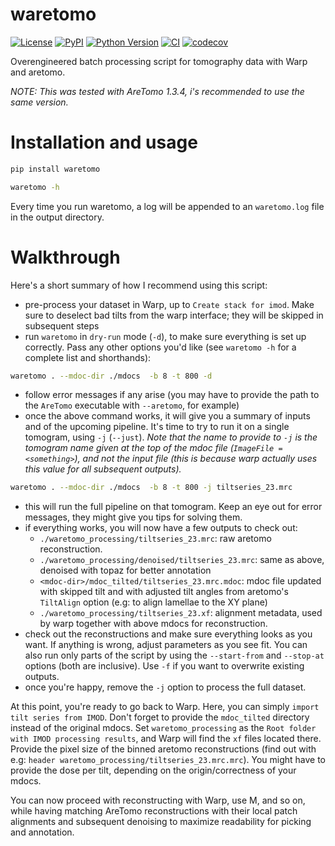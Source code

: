 # waretomo

[![License](https://img.shields.io/pypi/l/waretomo.svg?color=green)](https://github.com/brisvag/waretomo/raw/main/LICENSE)
[![PyPI](https://img.shields.io/pypi/v/waretomo.svg?color=green)](https://pypi.org/project/waretomo)
[![Python Version](https://img.shields.io/pypi/pyversions/waretomo.svg?color=green)](https://python.org)
[![CI](https://github.com/brisvag/waretomo/actions/workflows/ci.yml/badge.svg)](https://github.com/brisvag/waretomo/actions/workflows/ci.yml)
[![codecov](https://codecov.io/gh/brisvag/waretomo/branch/main/graph/badge.svg)](https://codecov.io/gh/brisvag/waretomo)

Overengineered batch processing script for tomography data with Warp and aretomo.

_NOTE: This was tested with AreTomo 1.3.4, i's recommended to use the same version._

# Installation and usage

```bash
pip install waretomo
```

```bash
waretomo -h
```

Every time you run waretomo, a log will be appended to an `waretomo.log` file in the output directory.

# Walkthrough

Here's a short summary of how I recommend using this script:

- pre-process your dataset in Warp, up to `Create stack for imod`. Make sure to deselect bad tilts from the warp interface; they will be skipped in subsequent steps
- run `waretomo` in `dry-run` mode (`-d`), to make sure everything is set up correctly. Pass any other options you'd like (see `waretomo -h` for a complete list and shorthands):
```bash
waretomo . --mdoc-dir ./mdocs  -b 8 -t 800 -d
```
- follow error messages if any arise (you may have to provide the path to the `AreTomo` executable with `--aretomo`, for example)
- once the above command works, it will give you a summary of inputs and of the upcoming pipeline. It's time to try to run it on a single tomogram, using `-j` (`--just`). _Note that the name to provide to `-j` is the tomogram name given at the top of the mdoc file (`ImageFile = <something>`), and not the input file (this is because warp actually uses this value for all subsequent outputs)._
```bash
waretomo . --mdoc-dir ./mdocs  -b 8 -t 800 -j tiltseries_23.mrc
```
- this will run the full pipeline on that tomogram. Keep an eye out for error messages, they might give you tips for solving them.
- if everything works, you will now have a few outputs to check out:
    - `./waretomo_processing/tiltseries_23.mrc`: raw aretomo reconstruction.
    - `./waretomo_processing/denoised/tiltseries_23.mrc`: same as above, denoised with topaz for better annotation
    - `<mdoc-dir>/mdoc_tilted/tiltseries_23.mrc.mdoc`: mdoc file updated with skipped tilt and with adjusted tilt angles from aretomo's `TiltAlign` option (e.g: to align lamellae to the XY plane)
    - `./waretomo_processing/tiltseries_23.xf`: alignment metadata, used by warp together with above mdocs for reconstruction.
- check out the reconstructions and make sure everything looks as you want. If anything is wrong, adjust parameters as you see fit. You can also run only parts of the script by using the `--start-from` and `--stop-at` options (both are inclusive). Use `-f` if you want to overwrite existing outputs.
- once you're happy, remove the `-j` option to process the full dataset.

At this point, you're ready to go back to Warp. Here, you can simply `import tilt series from IMOD`. Don't forget to provide the `mdoc_tilted` directory instead of the original mdocs. Set `waretomo_processing` as the `Root folder with IMOD processing results`, and Warp will find the `xf` files located there. Provide the pixel size of the binned aretomo reconstructions (find out with e.g: `header waretomo_processing/tiltseries_23.mrc.mrc`). You might have to provide the dose per tilt, depending on the origin/correctness of your mdocs.

You can now proceed with reconstructing with Warp, use M, and so on, while having matching AreTomo reconstructions with their local patch alignments and subsequent denoising to maximize readability for picking and annotation.
